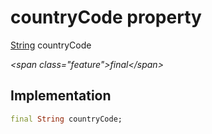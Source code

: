 


# countryCode property







[String](https:api.flutter.dev/flutter/dart-core/String-class.html) countryCode
  
_\<span class="feature"\>final\</span\>_






## Implementation

```dart
final String countryCode;
```







